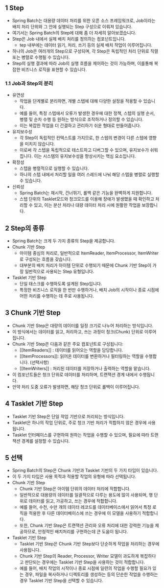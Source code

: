 ##  1 Step

- Spring Batch는 대용량 데이터 처리를 위한 오픈 소스 프레임워크로, Job이라는 배치 처리 단위와 그 안에 실행되는 Step 구성으로 이뤄져 있습니다.
- 여기서는 Spring Batch의 Step에 대해 좀 더 자세히 알아보겠습니다.
- Step은 Job 내에서 실제 배치 처리를 정의하는 컴포넌트입니다.
	- tep 내부에는 데이터 읽기, 처리, 쓰기 등의 실제 배치 작업이 이루어집니다.
- 하나의 Job은 여러개의 Step으로 구성되며, 각 Step은 독립적인 처리 단위로 직렬 또는 병렬로 수행될 수 있습니다.
- Step의 실행 결과에 따라 Job의 실행 흐름을 제어하는 것이 가능하며, 이를통해 복잡한 비즈니스 로직을 표현할 수 있습니다.



###  1.1 Job과 Step의 분리

- 유연성
	- 작업을 단계별로 분리하면, 개별 스텝에 대해 다양한 설정을 적용할 수 있습니다.
	- 예를 들어, 특정 스텝에서 오류가 발생한 경우에 대한 정책, 스텝의 실행 순서, 병렬 및 순차 수행 등 원하는 방식으로 조작하거나 정의할 수 있습니다.
	- 이는 복잡한 작업을 더 간결하고 관리하기 쉬운 형태로 만들어줍니다.
- 유지보수성
	- 각 Step이 독립적인 컨텍스트를 가지므로, 한 스텝의 변경이 다른 스텝에 영향을 미치지 않습니다.
	- 이로써 각 스텝을 독립적으로 테스트하고 디버그할 수 있으며, 유지보수가 쉬워집니다. 이는 시스템의 유지보수성을 향상시키는 핵심 요소입니다.
- 확장성
	- 스텝을 병렬적으로 실행할 수 있습니다.
	- 하나의 스텝 내에서 처리할 일을 여러 스레드에 나눠 해당 스텝을 병렬로 실행할 수 있습니다.
- 신뢰성
	- Spring Batch는 재시작, 건너뛰기, 롤백 같은 기능을 완벽하게 지원합니다.
	- 스텝 단위의 Tasklet모드와 청크모드를 이용해 장애가 발생했을 때 확인하고 처리할 수 있고, 이는 분산 처리나 대량 데이터 처리 시에 원활한 작업을 보장합니다.



##  2 Step의 종류

- Spring Batch는 크게 두 가지 종류의 Step을 제공합니다.
- Chunk 기반 Step
	- 아이템 중심의 처리로, 일반적으로 ItemReader, ItemProcessor, ItemWriter로 구성되는 흐름을 갖습니다.
	- 대부분의 배치 처리가 아이템 단위로 수행되기 때문에 Chunk 기반 Step이 가장 일반적으로 사용되는 Step 유형입니다.
- Tasklet 기반 Step
	- 단일 태스크를 수행하도록 설계된 Step입니다.
	- 특정한 비즈니스 로직을 한 번만 수행하거나, 배치 Job의 시작이나 종료 시점에 어떤 처리를 수행하는 데 주로 사용됩니다.



##  3 Chunk 기반 Step

- Chunk 기반 Step은 대량의 데이터를 일정 크기로 나누어 처리하는 방식입니다.
- 이 방식에서는 데이터를 읽고, 처리하고, 쓰는 과정이 청크(Chunk) 단위로 이루어집니다.
- Chunk 기반 Step은 다음과 같은 주요 컴포넌트로 구성됩니다:
	- [[ItemReaders]] : 데이터를 읽어오는 역할을 담당합니다.
	- [[ItemProcessors]]: 읽어온 데이터를 변환하거나 필터링하는 역할을 수행합니다. (선택사항)
	- [[ItemWriters]] : 처리된 데이터를 저장하거나 출력하는 역할을 맡습니다.
- 이 컴포넌트들은 청크 단위로 데이터를 처리하며, 트랜잭션 경계 내에서 수행됩니다.
- 만약 처리 도중 오류가 발생하면, 해당 청크 단위로 롤백이 이루어집니다.



##  4 Tasklet 기반 Step

- Tasklet 기반 Step은 단일 작업 기반으로 처리되는 방식입니다.
- Tasklet은 하나의 작업 단위로, 주로 청크 기반 처리가 적합하지 않은 경우에 사용됩니다. 
- Tasklet 인터페이스를 구현하여 원하는 작업을 수행할 수 있으며, 필요에 따라 트랜잭션 경계를 설정할 수 있습니다.



##  5 선택

- Spring Batch의 Step은 Chunk 기반과 Tasklet 기반의 두 가지 타입이 있습니다.
- 이 두 가지 타입은 사용 목적과 적용할 작업의 유형에 따라 선택됩니다.
- Chunk 기반 Step
	- Chunk 기반 Step은 아이템 단위의 데이터 처리에 적합합니다. 
	- 일반적으로 대용량의 데이터를 일괄적으로 다루는 용도에 많이 사용되며, 행 단위로 데이터를 읽고, 가공하고, 쓰는 경우에 적합합니다.
	- 예를 들어, 수천, 수만 개의 데이터 레코드를 데이터베이스에서 읽어서 특정 로직을 적용한 후 다른 데이터베이스에 쓰는 경우에 이 모델을 사용하기 적합합니다.
	- 또한, Chunk 기반 Step은 트랜잭션 관리와 오류 처리에 대한 강력한 기능을 제공하므로, 안정적인 배치처리를 구현하는데 큰 도움이 됩니다.
- Tasklet 기반 Step
	- Tasklet 기반 Step은 Chunk 기반 Step보다 단순하게 작업을 처리하는 경우에 사용됩니다.
	- Chunk 기반 Step의 Reader, Processor, Writer 모델이 과도하게 복잡하다고 판단되는 경우에는 Tasklet 기반 Step을 사용하는 것이 적합합니다.
	- 예를 들어, 배치 작업의 시작이나 종료 시점에 일련의 작업을 수행할 필요가 있는 경우, 파일을 복사하거나 디렉토리를 생성하는 등의 단순한 작업을 수행하는 경우 Tasklet 기반 Step을 선택할 수 있습니다.